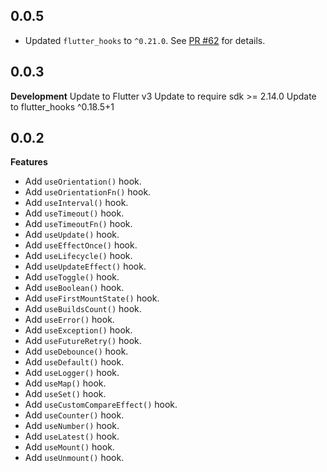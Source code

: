 ## 0.0.5

- Updated `flutter_hooks` to `^0.21.0`. See [PR #62](https://github.com/wasabeef/flutter_use/pull/62) for details.

## 0.0.3

**Development**
Update to Flutter v3
Update to require sdk >= 2.14.0
Update to flutter_hooks ^0.18.5+1

## 0.0.2

**Features**
- Add `useOrientation()` hook.
- Add `useOrientationFn()` hook.
- Add `useInterval()` hook.
- Add `useTimeout()` hook.
- Add `useTimeoutFn()` hook.
- Add `useUpdate()` hook.
- Add `useEffectOnce()` hook.
- Add `useLifecycle()` hook.
- Add `useUpdateEffect()` hook.
- Add `useToggle()` hook.
- Add `useBoolean()` hook.
- Add `useFirstMountState()` hook.
- Add `useBuildsCount()` hook.
- Add `useError()` hook.
- Add `useException()` hook.
- Add `useFutureRetry()` hook.
- Add `useDebounce()` hook.
- Add `useDefault()` hook.
- Add `useLogger()` hook.
- Add `useMap()` hook.
- Add `useSet()` hook.
- Add `useCustomCompareEffect()` hook.
- Add `useCounter()` hook.
- Add `useNumber()` hook.
- Add `useLatest()` hook.
- Add `useMount()` hook.
- Add `useUnmount()` hook.
